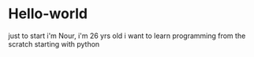 # Hello-world
just to start 
i'm Nour, i'm 26 yrs old
i want to learn programming from the scratch starting with python  
